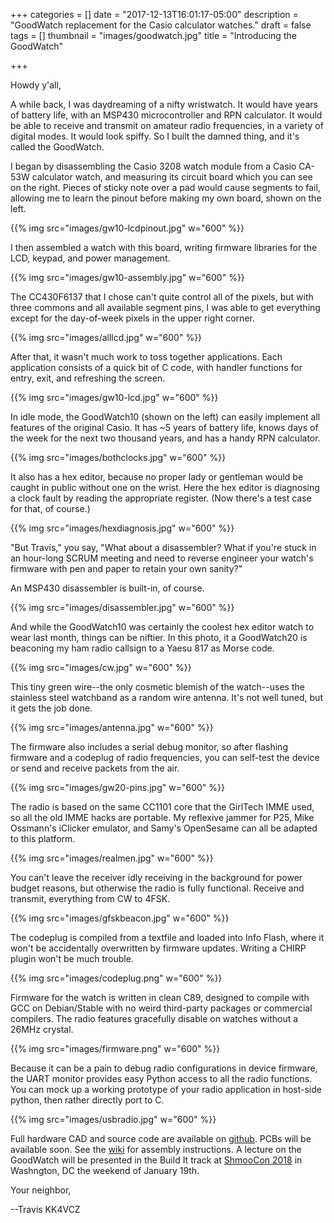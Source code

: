+++
categories = []
date = "2017-12-13T16:01:17-05:00"
description = "GoodWatch replacement for the Casio calculator watches."
draft = false
tags = []
thumbnail = "images/goodwatch.jpg"
title = "Introducing the GoodWatch"

+++


Howdy y'all,

A while back, I was daydreaming of a nifty wristwatch.  It would have
years of battery life, with an MSP430 microcontroller and RPN
calculator.  It would be able to receive and transmit on amateur radio
frequencies, in a variety of digital modes.  It would look spiffy.  So
I built the damned thing, and it's called the GoodWatch.

I began by disassembling the Casio 3208 watch module from a Casio
CA-53W calculator watch, and measuring its circuit board which you can
see on the right.  Pieces of sticky note over a pad would cause segments
to fail, allowing me to learn the pinout before making my own board,
shown on the left.

{{% img src="images/gw10-lcdpinout.jpg" w="600" %}}

I then assembled a watch with this board, writing firmware libraries
for the LCD, keypad, and power management.

{{% img src="images/gw10-assembly.jpg" w="600" %}}

The CC430F6137 that I chose can't quite control all of the pixels, but
with three commons and all available segment pins, I was able to get
everything except for the day-of-week pixels in the upper right corner.

{{% img src="images/alllcd.jpg" w="600" %}}

After that, it wasn't much work to toss together applications.  Each
application consists of a quick bit of C code, with handler functions
for entry, exit, and refreshing the screen.

{{% img src="images/gw10-lcd.jpg" w="600" %}}

In idle mode, the GoodWatch10 (shown on the left) can easily implement
all features of the original Casio.  It has ~5 years of battery life,
knows days of the week for the next two thousand years, and has a
handy RPN calculator.

{{% img src="images/bothclocks.jpg" w="600" %}}

It also has a hex editor, because no proper lady or gentleman would be
caught in public without one on the wrist.  Here the hex editor is
diagnosing a clock fault by reading the appropriate register.  (Now
there's a test case for that, of course.)

{{% img src="images/hexdiagnosis.jpg" w="600" %}}

"But Travis," you say, "What about a disassembler?  What if you're
stuck in an hour-long SCRUM meeting and need to reverse engineer your
watch's firmware with pen and paper to retain your own sanity?"

An MSP430 disassembler is built-in, of course.

{{% img src="images/disassembler.jpg" w="600" %}}


And while the GoodWatch10 was certainly the coolest hex editor watch
to wear last month, things can be niftier.  In this photo, it a
GoodWatch20 is beaconing my ham radio callsign to a Yaesu 817 as Morse
code.

{{% img src="images/cw.jpg" w="600" %}}

This tiny green wire--the only cosmetic blemish of the watch--uses the
stainless steel watchband as a random wire antenna.  It's not well
tuned, but it gets the job done.

{{% img src="images/antenna.jpg" w="600" %}}

The firmware also includes a serial debug monitor, so after flashing
firmware and a codeplug of radio frequencies, you can self-test the
device or send and receive packets from the air.

{{% img src="images/gw20-pins.jpg" w="600" %}}

The radio is based on the same CC1101 core that the GirlTech IMME
used, so all the old IMME hacks are portable.  My reflexive jammer for
P25, Mike Ossmann's iClicker emulator, and Samy's OpenSesame can all
be adapted to this platform.

{{% img src="images/realmen.jpg" w="600" %}}

You can't leave the receiver idly receiving in the background for
power budget reasons, but otherwise the radio is fully functional.
Receive and transmit, everything from CW to 4FSK.

{{% img src="images/gfskbeacon.jpg" w="600" %}}

The codeplug is compiled from a textfile and loaded into Info Flash,
where it won't be accidentally overwritten by firmware updates.
Writing a CHIRP plugin won't be much trouble.

{{% img src="images/codeplug.png" w="600" %}}

Firmware for the watch is written in clean C89, designed to compile
with GCC on Debian/Stable with no weird third-party packages or
commercial compilers.  The radio features gracefully disable on
watches without a 26MHz crystal.

{{% img src="images/firmware.png" w="600" %}}

Because it can be a pain to debug radio configurations in device
firmware, the UART monitor provides easy Python access to all the
radio functions.  You can mock up a working prototype of your radio
application in host-side python, then rather directly port to C.

{{% img src="images/usbradio.jpg" w="600" %}}

Full hardware CAD and source code are available on
[github](https://github.com/travisgoodspeed/goodwatch/).  PCBs will be
available soon.  See the
[wiki](https://github.com/travisgoodspeed/goodwatch/wiki) for assembly
instructions.  A lecture on the GoodWatch will be presented in the
Build It track at [ShmooCon
2018](http://shmoocon.org/2017/12/13/speaker-lineup-shmoocon-2018/) in
Washngton, DC the weekend of January 19th.


Your neighbor,

--Travis KK4VCZ
